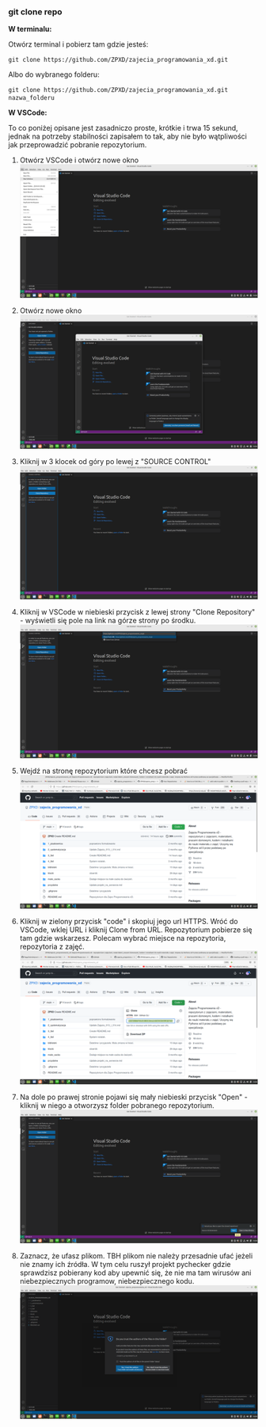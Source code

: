### git clone repo

**W terminalu:**

Otwórz terminal i pobierz tam gdzie jesteś:
```
git clone https://github.com/ZPXD/zajecia_programowania_xd.git
```
Albo do wybranego folderu:
```
git clone https://github.com/ZPXD/zajecia_programowania_xd.git nazwa_folderu
```

**W VSCode:**

To co poniżej opisane jest zasadniczo proste, krótkie i trwa 15 sekund, jednak na potrzeby stabilności zapisałem to tak, aby nie było wątpliwości jak przeprowadzić pobranie repozytorium. 

1. Otwórz VSCode i otwórz nowe okno
![Screenshot](foto/1.png)

2. Otwórz nowe okno
![Screenshot](foto/2.png)

3. Kliknij w 3 klocek od góry po lewej z "SOURCE CONTROL"
![Screenshot](foto/3.png)

4. Kliknij w VSCode w niebieski przycisk z lewej strony "Clone Repository" - wyświetli się pole na link na górze strony po środku. 
![Screenshot](foto/6.png)

5. Wejdź na stronę repozytorium które chcesz pobrać
![Screenshot](foto/4.png)

6. Kliknij w zielony przycisk "code" i skopiuj jego url HTTPS. Wróć do VSCode, wklej URL i kliknij Clone from URL. Repozytorium pobierze się tam gdzie wskarzesz. Polecam wybrać miejsce na repozytoria, repozytoria z zajęć.
![Screenshot](foto/5.png)

7. Na dole po prawej stronie pojawi się mały niebieski przycisk "Open" - kliknij w niego a otworzysz folder pobranego repozytorium.
![Screenshot](foto/7.png)

8. Zaznacz, że ufasz plikom. TBH plikom nie należy przesadnie ufać jeżeli nie znamy ich źródła. W tym celu ruszył projekt pychecker gdzie sprawdzisz pobierany kod aby upewnić się, że nie ma tam wirusów ani niebezpiecznych programow, niebezpiecznego kodu.
![Screenshot](foto/8.png)
